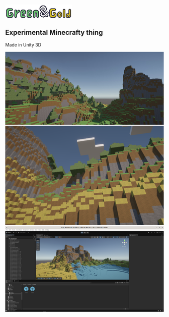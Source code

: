 ![Green and Gold](Assets/Textures/logo.png)
## Experimental Minecrafty thing

Made in Unity 3D

![Landscape](Screenshots/landscape.jpg)
![Trees](Screenshots/trees.png)
![Unity Editor](Screenshots/editor.png)
